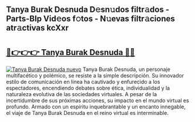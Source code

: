 ## Tanya Burak Desnuda D𝚎sn𝚞dos filtr𝚊dos - Parts-BIp Vid𝚎os f𝚘tos - N𝚞evas filtr𝚊ciones atr𝚊ctivas kcXxr

# <h2><a href="http://mb7ccj.tromn.icu/?c=Tanya+Burak+Desnuda">🔗👉👉👉 Tanya Burak Desnuda 🔗🔗</a></h2>

[![Tanya Burak Desnuda nuevo](https://i.imgur.com/pEAQMta.gif)](http://mb7ccj.tromn.icu/?c=Tanya+Burak+Desnuda)
Tanya Burak Desnuda, un personaje multifacético y polémico, se resiste a la simple descripción. Su innovador estilo de comunicación en línea ha cautivado y enfurecido a los espectadores, encendiendo debates sobre ética, individualidad y la naturaleza evolutiva de las sociedades virtuales. A pesar de la incertidumbre de sus próximas acciones, su impacto en el mundo virtual es profundo. Armado con un espíritu inquebrantable y un encanto innegable, el viaje de Tanya Burak Desnuda en el reino virtual es interminable.
